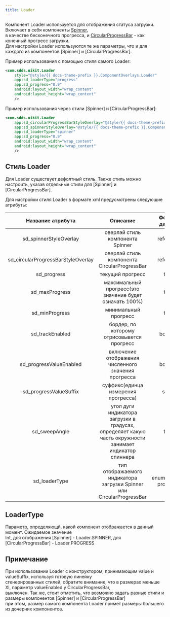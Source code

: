 ```yaml
---
title: Loader
--- 
```


Компонент Loader используется для отображения статуса загрузки. Включает в себя компоненты [Spinner](SpinnerUsage.md),  
в качестве бесконечного прогресса, и [CircularProgressBar](CircularProgressBarUsage.md) - как конечный прогресс загрузки.  
Для настройки Loader используются те же параметры, что и для каждого из компонентов [Spinner] и [CircularProgressBar].  

Пример использования с помощью стиля самого Loader:

```xml
<com.sdds.uikit.Loader
    style="@style/{{ docs-theme-prefix }}.ComponentOverlays.Loader"
    app:sd_loaderType="progress"
    app:sd_progress="0.9"
    android:layout_width="wrap_content"
    android:layout_height="wrap_content"
    />
```

Пример использования через стили [Spinner] и [CircularProgressBar]:

```xml
<com.sdds.uikit.Loader
    app:sd_circularProgressBarStyleOverlay="@style/{{ docs-theme-prefix }}.ComponentOverlays.CircularProgressBarXlAccent"
    app:sd_spinnerStyleOverlay="@style/{{ docs-theme-prefix }}.ComponentOverlays.SpinnerLNegative"
    app:sd_loaderType="spinner"
    app:sd_progress="0.9"
    android:layout_width="wrap_content"
    android:layout_height="wrap_content"
    />
```

## Стиль Loader

Для Loader существует дефолтный стиль. Также стиль можно настроить, указав отдельные стили для [Spinner] и  
[CircularProgressBar].

Для настройки стиля Loader в формате xml предусмотрены следующие атрибуты:

|Название атрибута|Описание|Формат данных|
|:-:|:-:|:-:|
|sd_spinnerStyleOverlay|оверлэй стиль компонента Spinner|reference|
|sd_circularProgressBarStyleOverlay|оверлэй стиль компонента CircularProgressBar|reference|
|sd_progress|текущий прогресс|float|
|sd_maxProgress|максимальный прогресс(это значение будет означать 100%)|float|
|sd_minProgress|минимальный прогресс|float|
|sd_trackEnabled|бордер, по которому отрисовывется прогресс|boolean|
|sd_progressValueEnabled|включение отображения численного значения прогресса|boolean|
|sd_progressValueSuffix|суффикс(единца измерения прогресса)|string|
|sd_sweepAngle|угол дуги индикатора загрузки в градусах, определяет какую часть окружности занимает индикатор спиннера|float|
|sd_loaderType|тип отображаемого индикатора загрузки Spinner или CircularProgressBar|enum(spinner, progress)|

## LoaderType

Параметр, определяющй, какой компонент отображается в данный момент. Ожидаемое значение  
Int,  для отображения [Spinner] - Loader.SPINNER, для [CircularProgressBar] - Loader.PROGRESS

## Примечание

При использовании Loader с конструктором, принимающим value и valueSuffix, используя готовую линейку  
сгенерированных стилей, обратите внимание, что в размерах меньше Xl, параметр valueEnabled у CircularProgressBar,  
выключен.
Так же, стоит отметить, что возможно задать разные стили и размеры компонентов [Spinner] и [CircularProgressBar]  
при этом, размер самого компонента Loader примет размеры большего из дочерних компонентов.
